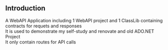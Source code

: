 ## Introduction
A WebAPI Application including 1 WebAPI project and 1 ClassLib containing contracts for requets and responses\
It is used to demonstrate my self-study and renovate and old ADO.NET Project\
It only contain routes for API calls
